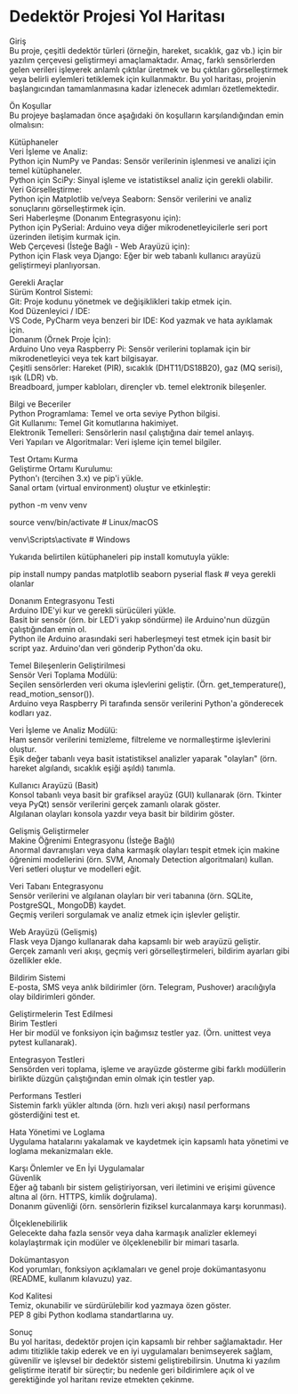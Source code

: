 # Dedektör Projesi Yol Haritası

Giriş  
Bu proje, çeşitli dedektör türleri (örneğin, hareket, sıcaklık, gaz vb.) için bir yazılım çerçevesi geliştirmeyi amaçlamaktadır. Amaç, farklı sensörlerden gelen verileri işleyerek anlamlı çıktılar üretmek ve bu çıktıları görselleştirmek veya belirli eylemleri tetiklemek için kullanmaktır. Bu yol haritası, projenin başlangıcından tamamlanmasına kadar izlenecek adımları özetlemektedir.

Ön Koşullar  
Bu projeye başlamadan önce aşağıdaki ön koşulların karşılandığından emin olmalısın:

Kütüphaneler  
Veri İşleme ve Analiz:  
Python için NumPy ve Pandas: Sensör verilerinin işlenmesi ve analizi için temel kütüphaneler.  
Python için SciPy: Sinyal işleme ve istatistiksel analiz için gerekli olabilir.  
Veri Görselleştirme:  
Python için Matplotlib ve/veya Seaborn: Sensör verilerini ve analiz sonuçlarını görselleştirmek için.  
Seri Haberleşme (Donanım Entegrasyonu için):  
Python için PySerial: Arduino veya diğer mikrodenetleyicilerle seri port üzerinden iletişim kurmak için.  
Web Çerçevesi (İsteğe Bağlı - Web Arayüzü için):  
Python için Flask veya Django: Eğer bir web tabanlı kullanıcı arayüzü geliştirmeyi planlıyorsan.  

Gerekli Araçlar  
Sürüm Kontrol Sistemi:  
Git: Proje kodunu yönetmek ve değişiklikleri takip etmek için.  
Kod Düzenleyici / IDE:  
VS Code, PyCharm veya benzeri bir IDE: Kod yazmak ve hata ayıklamak için.  
Donanım (Örnek Proje İçin):  
Arduino Uno veya Raspberry Pi: Sensör verilerini toplamak için bir mikrodenetleyici veya tek kart bilgisayar.  
Çeşitli sensörler: Hareket (PIR), sıcaklık (DHT11/DS18B20), gaz (MQ serisi), ışık (LDR) vb.  
Breadboard, jumper kabloları, dirençler vb. temel elektronik bileşenler.  

Bilgi ve Beceriler  
Python Programlama: Temel ve orta seviye Python bilgisi.  
Git Kullanımı: Temel Git komutlarına hakimiyet.  
Elektronik Temelleri: Sensörlerin nasıl çalıştığına dair temel anlayış.  
Veri Yapıları ve Algoritmalar: Veri işleme için temel bilgiler.  

Test Ortamı Kurma  
Geliştirme Ortamı Kurulumu:  
Python'ı (tercihen 3.x) ve pip'i yükle.  
Sanal ortam (virtual environment) oluştur ve etkinleştir:

python -m venv venv

source venv/bin/activate  # Linux/macOS

venv\Scripts\activate     # Windows

Yukarıda belirtilen kütüphaneleri pip install komutuyla yükle:

pip install numpy pandas matplotlib seaborn pyserial flask  # veya gerekli olanlar


Donanım Entegrasyonu Testi  
Arduino IDE'yi kur ve gerekli sürücüleri yükle.  
Basit bir sensör (örn. bir LED'i yakıp söndürme) ile Arduino'nun düzgün çalıştığından emin ol.  
Python ile Arduino arasındaki seri haberleşmeyi test etmek için basit bir script yaz. Arduino'dan veri gönderip Python'da oku.  

Temel Bileşenlerin Geliştirilmesi  
Sensör Veri Toplama Modülü:  
Seçilen sensörlerden veri okuma işlevlerini geliştir. (Örn. get_temperature(), read_motion_sensor()).  
Arduino veya Raspberry Pi tarafında sensör verilerini Python'a gönderecek kodları yaz.  

Veri İşleme ve Analiz Modülü:  
Ham sensör verilerini temizleme, filtreleme ve normalleştirme işlevlerini oluştur.  
Eşik değer tabanlı veya basit istatistiksel analizler yaparak "olayları" (örn. hareket algılandı, sıcaklık eşiği aşıldı) tanımla.  

Kullanıcı Arayüzü (Basit)  
Konsol tabanlı veya basit bir grafiksel arayüz (GUI) kullanarak (örn. Tkinter veya PyQt) sensör verilerini gerçek zamanlı olarak göster.  
Algılanan olayları konsola yazdır veya basit bir bildirim göster.  

Gelişmiş Geliştirmeler  
Makine Öğrenimi Entegrasyonu (İsteğe Bağlı)  
Anormal davranışları veya daha karmaşık olayları tespit etmek için makine öğrenimi modellerini (örn. SVM, Anomaly Detection algoritmaları) kullan.  
Veri setleri oluştur ve modelleri eğit.  

Veri Tabanı Entegrasyonu  
Sensör verilerini ve algılanan olayları bir veri tabanına (örn. SQLite, PostgreSQL, MongoDB) kaydet.  
Geçmiş verileri sorgulamak ve analiz etmek için işlevler geliştir.  

Web Arayüzü (Gelişmiş)  
Flask veya Django kullanarak daha kapsamlı bir web arayüzü geliştir.  
Gerçek zamanlı veri akışı, geçmiş veri görselleştirmeleri, bildirim ayarları gibi özellikler ekle.  

Bildirim Sistemi  
E-posta, SMS veya anlık bildirimler (örn. Telegram, Pushover) aracılığıyla olay bildirimleri gönder.  

Geliştirmelerin Test Edilmesi  
Birim Testleri  
Her bir modül ve fonksiyon için bağımsız testler yaz. (Örn. unittest veya pytest kullanarak).  

Entegrasyon Testleri  
Sensörden veri toplama, işleme ve arayüzde gösterme gibi farklı modüllerin birlikte düzgün çalıştığından emin olmak için testler yap.  

Performans Testleri  
Sistemin farklı yükler altında (örn. hızlı veri akışı) nasıl performans gösterdiğini test et.  

Hata Yönetimi ve Loglama  
Uygulama hatalarını yakalamak ve kaydetmek için kapsamlı hata yönetimi ve loglama mekanizmaları ekle.  

Karşı Önlemler ve En İyi Uygulamalar  
Güvenlik  
Eğer ağ tabanlı bir sistem geliştiriyorsan, veri iletimini ve erişimi güvence altına al (örn. HTTPS, kimlik doğrulama).  
Donanım güvenliği (örn. sensörlerin fiziksel kurcalanmaya karşı korunması).  

Ölçeklenebilirlik  
Gelecekte daha fazla sensör veya daha karmaşık analizler eklemeyi kolaylaştırmak için modüler ve ölçeklenebilir bir mimari tasarla.  

Dokümantasyon  
Kod yorumları, fonksiyon açıklamaları ve genel proje dokümantasyonu (README, kullanım kılavuzu) yaz.  

Kod Kalitesi  
Temiz, okunabilir ve sürdürülebilir kod yazmaya özen göster.  
PEP 8 gibi Python kodlama standartlarına uy.  

Sonuç  
Bu yol haritası, dedektör projen için kapsamlı bir rehber sağlamaktadır. Her adımı titizlikle takip ederek ve en iyi uygulamaları benimseyerek sağlam, güvenilir ve işlevsel bir dedektör sistemi geliştirebilirsin. Unutma ki yazılım geliştirme iteratif bir süreçtir; bu nedenle geri bildirimlere açık ol ve gerektiğinde yol haritanı revize etmekten çekinme.


